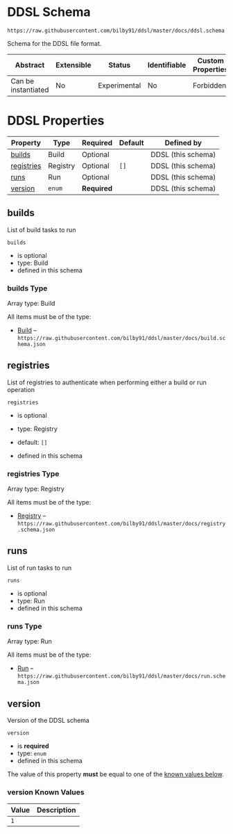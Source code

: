 
# DDSL Schema

```
https://raw.githubusercontent.com/bilby91/ddsl/master/docs/ddsl.schema.json
```

Schema for the DDSL file format.

| Abstract | Extensible | Status | Identifiable | Custom Properties | Additional Properties | Defined In |
|----------|------------|--------|--------------|-------------------|-----------------------|------------|
| Can be instantiated | No | Experimental | No | Forbidden | Forbidden | [ddsl.schema.json](ddsl.schema.json) |

# DDSL Properties

| Property | Type | Required | Default | Defined by |
|----------|------|----------|---------|------------|
| [builds](#builds) | Build | Optional |  | DDSL (this schema) |
| [registries](#registries) | Registry | Optional | `[]` | DDSL (this schema) |
| [runs](#runs) | Run | Optional |  | DDSL (this schema) |
| [version](#version) | `enum` | **Required** |  | DDSL (this schema) |

## builds

List of build tasks to run

`builds`

* is optional
* type: Build
* defined in this schema

### builds Type


Array type: Build

All items must be of the type:
* [Build](build.schema.md) – `https://raw.githubusercontent.com/bilby91/ddsl/master/docs/build.schema.json`








## registries

List of registries to authenticate when performing either a build or run operation

`registries`

* is optional
* type: Registry

* default: `[]`
* defined in this schema

### registries Type


Array type: Registry

All items must be of the type:
* [Registry](registry.schema.md) – `https://raw.githubusercontent.com/bilby91/ddsl/master/docs/registry.schema.json`








## runs

List of run tasks to run

`runs`

* is optional
* type: Run
* defined in this schema

### runs Type


Array type: Run

All items must be of the type:
* [Run](run.schema.md) – `https://raw.githubusercontent.com/bilby91/ddsl/master/docs/run.schema.json`








## version

Version of the DDSL schema

`version`

* is **required**
* type: `enum`
* defined in this schema

The value of this property **must** be equal to one of the [known values below](#version-known-values).

### version Known Values
| Value | Description |
|-------|-------------|
| `1` |  |



